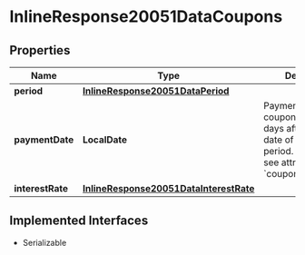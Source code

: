 

# InlineResponse20051DataCoupons


## Properties

Name | Type | Description | Notes
------------ | ------------- | ------------- | -------------
**period** | [**InlineResponse20051DataPeriod**](InlineResponse20051DataPeriod.md) |  |  [optional]
**paymentDate** | **LocalDate** | Payment date of the coupon, usually 2 days after the ending date of the coupon period. For the latter, see attribute &#x60;coupons.period.end&#x60;. |  [optional]
**interestRate** | [**InlineResponse20051DataInterestRate**](InlineResponse20051DataInterestRate.md) |  |  [optional]


## Implemented Interfaces

* Serializable


